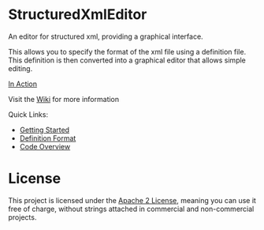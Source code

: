 # StructuredXmlEditor
An editor for structured xml, providing a graphical interface.

This allows you to specify the format of the xml file using a definition file. This definition is then converted into a graphical editor that allows simple editing.

[In Action](https://raw.githubusercontent.com/wiki/infinity8/StructuredXmlEditor/images/InUse.jpg)

Visit the [Wiki](https://github.com/infinity8/StructuredXmlEditor/wiki) for more information

Quick Links:

* [Getting Started](https://github.com/infinity8/StructuredXmlEditor/wiki/Getting-Started)
* [Definition Format](https://github.com/infinity8/StructuredXmlEditor/wiki/Definition-Format)
* [Code Overview](https://github.com/infinity8/StructuredXmlEditor/wiki/Code-Overview)

# License
This project is licensed under the [Apache 2 License](http://www.apache.org/licenses/LICENSE-2.0.html), meaning you can use it free of charge, without strings attached in commercial and non-commercial projects. 
